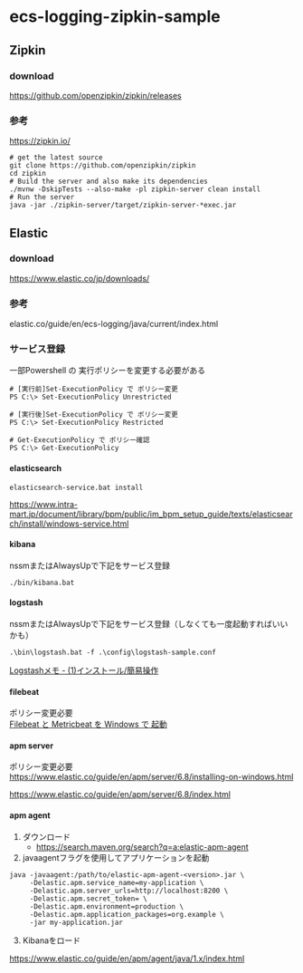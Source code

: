 # ecs-logging-zipkin-sample

## Zipkin
### download
https://github.com/openzipkin/zipkin/releases

### 参考
https://zipkin.io/

```
# get the latest source
git clone https://github.com/openzipkin/zipkin
cd zipkin
# Build the server and also make its dependencies
./mvnw -DskipTests --also-make -pl zipkin-server clean install
# Run the server
java -jar ./zipkin-server/target/zipkin-server-*exec.jar
```

## Elastic
### download
https://www.elastic.co/jp/downloads/

### 参考
elastic.co/guide/en/ecs-logging/java/current/index.html

### サービス登録
一部Powershell の 実行ポリシーを変更する必要がある
```
# [実行前]Set-ExecutionPolicy で ポリシー変更
PS C:\> Set-ExecutionPolicy Unrestricted

# [実行後]Set-ExecutionPolicy で ポリシー変更
PS C:\> Set-ExecutionPolicy Restricted

# Get-ExecutionPolicy で ポリシー確認
PS C:\> Get-ExecutionPolicy
```

#### elasticsearch
```
elasticsearch-service.bat install
```
https://www.intra-mart.jp/document/library/bpm/public/im_bpm_setup_guide/texts/elasticsearch/install/windows-service.html
  
#### kibana
nssmまたはAlwaysUpで下記をサービス登録
```
./bin/kibana.bat
```

#### logstash
nssmまたはAlwaysUpで下記をサービス登録（しなくても一度起動すればいいかも）
```
.\bin\logstash.bat -f .\config\logstash-sample.conf
```
[Logstashメモ - (1)インストール/簡易操作](https://qiita.com/tomotagwork/items/a40844aabfaec7449514)

#### filebeat
ポリシー変更必要<br/>
[Filebeat と Metricbeat を Windows で 起動](https://qiita.com/kouji-kojima/items/18b9c51fe3a0e2974bfb)

#### apm server
ポリシー変更必要<br/>
https://www.elastic.co/guide/en/apm/server/6.8/installing-on-windows.html

https://www.elastic.co/guide/en/apm/server/6.8/index.html

#### apm agent
1. ダウンロード
    - https://search.maven.org/search?q=a:elastic-apm-agent
2. javaagentフラグを使用してアプリケーションを起動
```
java -javaagent:/path/to/elastic-apm-agent-<version>.jar \
     -Delastic.apm.service_name=my-application \
     -Delastic.apm.server_urls=http://localhost:8200 \
     -Delastic.apm.secret_token= \
     -Delastic.apm.environment=production \
     -Delastic.apm.application_packages=org.example \
     -jar my-application.jar
```
3. Kibanaをロード

https://www.elastic.co/guide/en/apm/agent/java/1.x/index.html